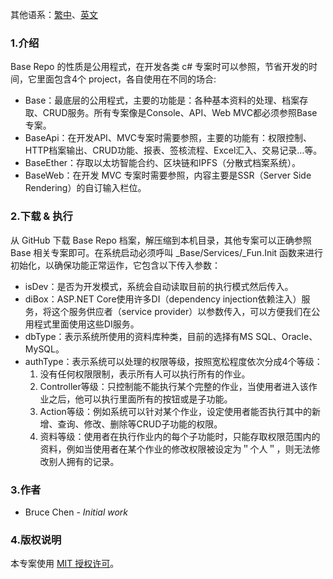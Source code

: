 其他语系：[繁中](Readme-TW.md)、[英文](Readme.md)

### 1.介绍

Base Repo 的性质是公用程式，在开发各类 c# 专案时可以参照，节省开发的时间，它里面包含4个 project，各自使用在不同的场合:
 - Base：最底层的公用程式，主要的功能是：各种基本资料的处理、档案存取、CRUD服务。所有专案像是Console、API、Web MVC都必须参照Base专案。
 - BaseApi：在开发API、MVC专案时需要参照，主要的功能有：权限控制、HTTP档案输出、CRUD功能、报表、签核流程、Excel汇入、交易记录…等。
 - BaseEther：存取以太坊智能合约、区块链和IPFS（分散式档案系统）。
 - BaseWeb：在开发 MVC 专案时需要参照，内容主要是SSR（Server Side Rendering）的自订输入栏位。

### 2.下载 & 执行
从 GitHub 下载 Base Repo 档案，解压缩到本机目录，其他专案可以正确参照 Base 相关专案即可。在系统启动必须呼叫 _Base/Services/_Fun.Init 函数来进行初始化，以确保功能正常运作，它包含以下传入参数：
 * isDev：是否为开发模式，系统会自动读取目前的执行模式然后传入。
 * diBox：ASP.NET Core使用许多DI（dependency injection依赖注入）服务，将这个服务供应者（service provider）以参数传入，可以方便我们在公用程式里面使用这些DI服务。
 * dbType：表示系统所使用的资料库种类，目前的选择有MS SQL、Oracle、MySQL。
 * authType：表示系统可以处理的权限等级，按照宽松程度依次分成4个等级：
    1. 没有任何权限限制，表示所有人可以执行所有的作业。
    2. Controller等级：只控制能不能执行某个完整的作业，当使用者进入该作业之后，他可以执行里面所有的按钮或是子功能。
    3. Action等级：例如系统可以针对某个作业，设定使用者能否执行其中的新增、查询、修改、删除等CRUD子功能的权限。
    4. 资料等级：使用者在执行作业内的每个子功能时，只能存取权限范围内的资料，例如当使用者在某个作业的修改权限被设定为＂个人＂，则无法修改别人拥有的记录。

### 3.作者

 - Bruce Chen - *Initial work*

### 4.版权说明

本专案使用 [MIT 授权许可](https://zh.wikipedia.org/zh-cn/MIT許可證)。